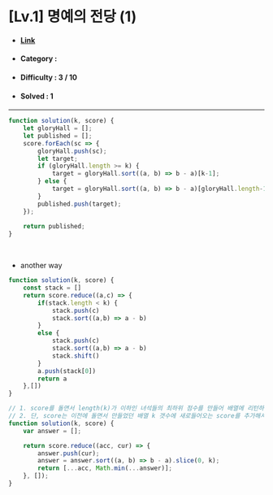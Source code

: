 # [Lv.1] 명예의 전당 (1) 
* #### [Link](https://school.programmers.co.kr/learn/courses/30/lessons/138477)
* #### Category : 
* #### Difficulty : 3 / 10  
* #### Solved : 1

<hr />

```js
function solution(k, score) {
    let gloryHall = [];
    let published = [];
    score.forEach(sc => {
        gloryHall.push(sc);
        let target;
        if (gloryHall.length >= k) {
            target = gloryHall.sort((a, b) => b - a)[k-1];
        } else {
            target = gloryHall.sort((a, b) => b - a)[gloryHall.length-1];
        }
        published.push(target);
    });
    
    return published;
}
```

<br />

* another way  
```js
function solution(k, score) {
    const stack = []
    return score.reduce((a,c) => {
        if(stack.length < k) {
            stack.push(c)
            stack.sort((a,b) => a - b)
        }
        else {
            stack.push(c)
            stack.sort((a,b) => a - b)
            stack.shift()
        }
        a.push(stack[0])
        return a
    },[])
}
```
```js
// 1. score를 돌면서 length(k)가 이하인 녀석들의 최하위 점수를 만들어 배열에 리턴하면 된다.
// 2. 단, score는 이전에 돌면서 만들었던 배열 k 갯수에 새로들어오는 score를 추가해서 k개로 다시 만들어야 한다.
function solution(k, score) {
    var answer = [];

    return score.reduce((acc, cur) => {
        answer.push(cur);
        answer = answer.sort((a, b) => b - a).slice(0, k);
        return [...acc, Math.min(...answer)];
    }, []);
}
```